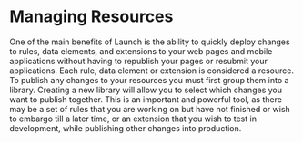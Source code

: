 # Managing Resources

One of the main benefits of Launch is the ability to quickly deploy changes to rules, data elements, and extensions to your web pages and mobile applications without having to republish your pages or resubmit your applications. Each rule, data element or extension is considered a resource. To publish any changes to your resources you must first group them into a library. Creating a new library will allow you to select which changes you want to publish together. This is an important and powerful tool, as there may be a set of rules that you are working on but have not finished or wish to embargo till a later time, or an extension that you wish to test in development, while publishing other changes into production. 



